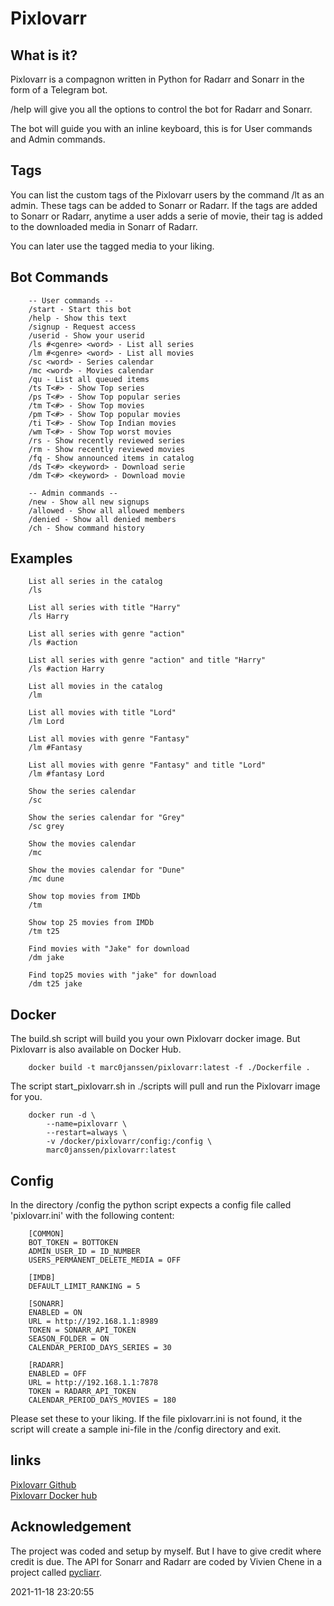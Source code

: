 # Pixlovarr

## What is it?

Pixlovarr is a compagnon written in Python for Radarr and Sonarr in the form of a Telegram bot.

/help will give you all the options to control the bot for Radarr and Sonarr.

The bot will guide you with an inline keyboard, this is for User commands and Admin commands.

## Tags

You can list the custom tags of the Pixlovarr users by the command /lt as an admin.
These tags can be added to Sonarr or Radarr. If the tags are added to Sonarr or Radarr, anytime
a user adds a serie of movie, their tag is added to the downloaded media in Sonarr of Radarr.

You can later use the tagged media to your liking.

## Bot Commands

        -- User commands --
        /start - Start this bot
        /help - Show this text
        /signup - Request access
        /userid - Show your userid
        /ls #<genre> <word> - List all series
        /lm #<genre> <word> - List all movies
        /sc <word> - Series calendar
        /mc <word> - Movies calendar
        /qu - List all queued items
        /ts T<#> - Show Top series
        /ps T<#> - Show Top popular series
        /tm T<#> - Show Top movies
        /pm T<#> - Show Top popular movies
        /ti T<#> - Show Top Indian movies
        /wm T<#> - Show Top worst movies
        /rs - Show recently reviewed series
        /rm - Show recently reviewed movies       
        /fq - Show announced items in catalog
        /ds T<#> <keyword> - Download serie
        /dm T<#> <keyword> - Download movie

        -- Admin commands --
        /new - Show all new signups
        /allowed - Show all allowed members
        /denied - Show all denied members
        /ch - Show command history

## Examples

        List all series in the catalog
        /ls

        List all series with title "Harry"
        /ls Harry

        List all series with genre "action" 
        /ls #action

        List all series with genre "action" and title "Harry"
        /ls #action Harry

        List all movies in the catalog
        /lm

        List all movies with title "Lord"
        /lm Lord

        List all movies with genre "Fantasy" 
        /lm #Fantasy

        List all movies with genre "Fantasy" and title "Lord"
        /lm #fantasy Lord

        Show the series calendar
        /sc

        Show the series calendar for "Grey"
        /sc grey

        Show the movies calendar
        /mc

        Show the movies calendar for "Dune"
        /mc dune

        Show top movies from IMDb
        /tm

        Show top 25 movies from IMDb
        /tm t25

        Find movies with "Jake" for download
        /dm jake

        Find top25 movies with "jake" for download
        /dm t25 jake

## Docker

The build.sh script will build you your own Pixlovarr docker image. But Pixlovarr is also available on Docker Hub.

        docker build -t marc0janssen/pixlovarr:latest -f ./Dockerfile .

The script start_pixlovarr.sh in ./scripts will pull and run the Pixlovarr image for you.

        docker run -d \
            --name=pixlovarr \
            --restart=always \
            -v /docker/pixlovarr/config:/config \
            marc0janssen/pixlovarr:latest

## Config

In the directory /config the python script expects a config file called 'pixlovarr.ini' with the following content:

        [COMMON]
        BOT_TOKEN = BOTTOKEN
        ADMIN_USER_ID = ID_NUMBER
        USERS_PERMANENT_DELETE_MEDIA = OFF

        [IMDB]
        DEFAULT_LIMIT_RANKING = 5

        [SONARR]
        ENABLED = ON
        URL = http://192.168.1.1:8989
        TOKEN = SONARR_API_TOKEN
        SEASON_FOLDER = ON
        CALENDAR_PERIOD_DAYS_SERIES = 30

        [RADARR]
        ENABLED = OFF
        URL = http://192.168.1.1:7878
        TOKEN = RADARR_API_TOKEN
        CALENDAR_PERIOD_DAYS_MOVIES = 180

Please set these to your liking. If the file pixlovarr.ini is not found, it the script will create a sample ini-file in the /config directory and exit.

## links

[Pixlovarr Github](https://github.com/marc0janssen/pixlovarr) \
[Pixlovarr Docker hub](https://hub.docker.com/r/marc0janssen/pixlovarr)

## Acknowledgement

The project was coded and setup by myself. But I have to give credit where credit is due. The API for Sonarr and Radarr are coded by Vivien Chene in a project called [pycliarr](https://github.com/vche/pycliarr).

2021-11-18 23:20:55
